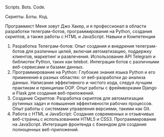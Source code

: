 Scripts. Bots. Code.

Скрипты. Боты. Код. 

Программист 
Меня зовут Джо Хакер, и я профессионал в области разработки телеграм-ботов, программирования на Python, создания скриптов, а также работы с HTML и JavaScript. 
Навыки и Компетенции
1. Разработка Телеграм-ботов:
Опыт создания и внедрения телеграм-ботов для различных целей, включая автоматизацию, поддержку клиентов, маркетинг и развлечения.
Использование API Telegram и библиотек Python, таких как telebot.
Интеграция ботов с различными веб-сервисами и базами данных.
2. Программирование на Python:
Глубокие знания языка Python и его применения в разных областях: от веб-разработки до анализа данных.
Написание эффективного и чистого кода, следуя лучшим практикам и принципам OOP.
Опыт работы с фреймворками Django и Flask для создания веб-приложений.
3. Создание Скриптов:
Разработка скриптов для автоматизации рутинных задач и повышения эффективности рабочих процессов.
Опыт работы с системами управления версиями, такими как Git.
4. Работа с HTML и JavaScript:
Создание современных и отзывчивых веб-страниц с использованием HTML5 и CSS3.
Программирование на JavaScript. 
Интеграция фронтенда с бэкендом для создания полноценных веб-приложений.
